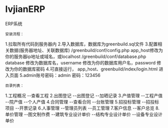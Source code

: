 # lvjianERP
ERP系统
```
安装流程：
```
1.拉取所有代码到服务器内
2.导入数据库，数据库为greenbuild.sql文件
3.配置相关数据(服务器地址、关联数据库)
	/greenbuild/conf/config.php app_host修改为你的服务器ip地址或域名，或localhost
	/greenbuild/conf/database.php database 修改为数据库名，username 修改为你的数据库用户名，password 修改为你的数据库密码
4.可直接运行， app_host、greenbuild/index/login.html 进入页面
5.admin账号密码：admin 密码：123456

```
目录列表：
```
1.工程概况
	--查看工程
2.出图登记
	--出图登记
	--加晒记录
3.产值管理
	--工程产值
	--院产值
	--个人产值
4.合同管理
	--查看合同
	--台账管理
5.招投标管理
	--招投标项目
	--开票记录
6.人事管理
	--管理员列表
	--员工管理
7.客户信息
	--客户总览
8.单价管理
	--图文制作费
	--建筑专业设计单价
	--结构专业设计单价
	--设备专业设计单价